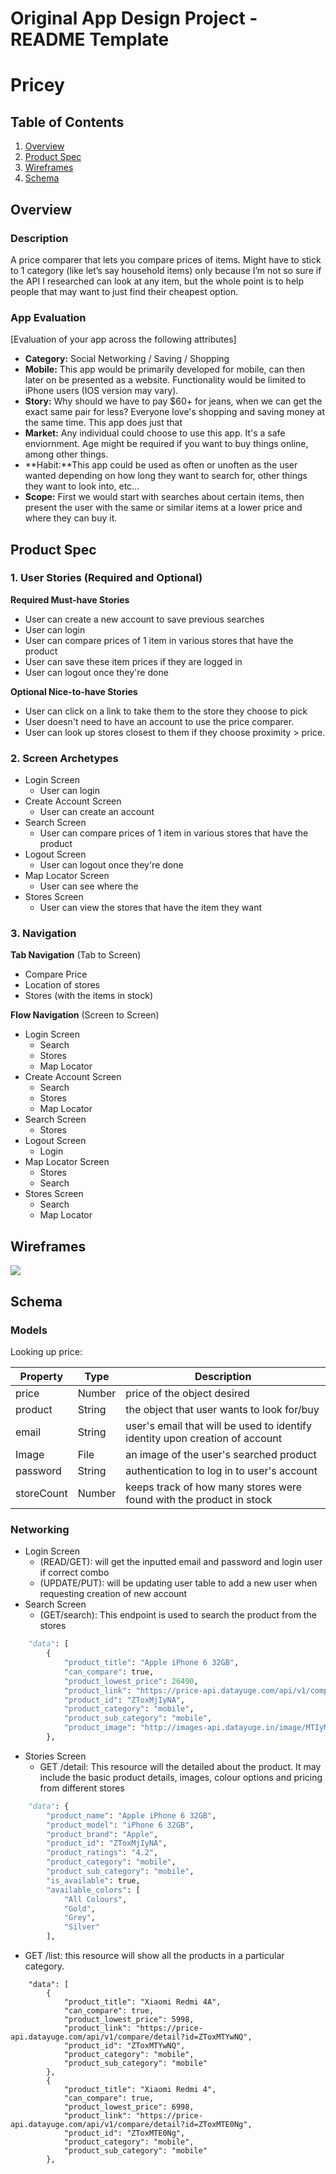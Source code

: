 Original App Design Project - README Template
===  

# Pricey

## Table of Contents
1. [Overview](#Overview)
1. [Product Spec](#Product-Spec)
1. [Wireframes](#Wireframes)
2. [Schema](#Schema)

## Overview
### Description
A price comparer that lets you compare prices of items. Might have to stick to 1 category (like let’s say household items) only because I’m not so sure if the API I researched can look at any item, but the whole point is to help people that may want to just find their cheapest option.

### App Evaluation
[Evaluation of your app across the following attributes]
- **Category:** Social Networking / Saving / Shopping
- **Mobile:** This app would be primarily developed for mobile, can then later on be presented as a website. Functionality would be limited to iPhone users (IOS version may vary).
- **Story:** Why should we have to pay $60+ for jeans, when we can get the exact same pair for less? Everyone love's shopping and saving money at the same time. This app does just that 
- **Market:** Any individual could choose to use this app. It's a safe enviornment. Age might be required if you want to buy things online, among other things. 
- **Habit:**This app could be used as often or unoften as the user wanted depending on how long they want to search for, other things they want to look into, etc...
- **Scope:** First we would start with searches about certain items, then present the user with the same or similar items at a lower price and where they can buy it.

## Product Spec

### 1. User Stories (Required and Optional)

**Required Must-have Stories**

* User can create a new account to save previous searches
* User can login
* User can compare prices of 1 item in various stores that have the product 
* User can save these item prices if they are logged in
* User can logout once they're done

**Optional Nice-to-have Stories**

* User can click on a link to take them to the store they choose to pick 
* User doesn't need to have an account to use the price comparer.
* User can look up stores closest to them if they choose proximity > price.

### 2. Screen Archetypes

* Login Screen
    * User can login
* Create Account Screen
    * User can create an account
* Search Screen
    * User can compare prices of 1 item in various stores that have the product
* Logout Screen
    * User can logout once they're done
* Map Locator Screen
    * User can see where the 
* Stores Screen
    * User can view the stores that have the item they want

### 3. Navigation

**Tab Navigation** (Tab to Screen)

* Compare Price
* Location of stores
* Stores (with the items in stock)

**Flow Navigation** (Screen to Screen)

* Login Screen
    * Search
    * Stores
    * Map Locator
* Create Account Screen
    * Search
    * Stores
    * Map Locator
* Search Screen
    * Stores
* Logout Screen
    * Login
* Map Locator Screen
    * Stores
    * Search
* Stores Screen
    * Search
    * Map Locator

## Wireframes

![](https://i.imgur.com/1sKrO53.jpg)


## Schema 
### Models
Looking up price:

|  Property  |    Type     |        Description          |
|  --------  |    ------   |        -----------          |
|  price     |    Number   |price of the object desired  |
|  product   |    String   |the object that user wants to look for/buy|
|  email     |    String   |user's email that will be used to identify identity upon creation of account|
|  Image     |    File     |an image of the user's searched product|
|  password  |    String   |authentication to log in to user's account |
|  storeCount|    Number   |keeps track of how many stores were found with the product in stock|


### Networking
* Login Screen
   * (READ/GET): will get the inputted email and password and login user if correct combo
   * (UPDATE/PUT): will be updating user table to add a new user when requesting creation of new account
* Search Screen 
   * (GET/search): This endpoint is used to search the product from the stores
``` python {
    "data": [
        {
            "product_title": "Apple iPhone 6 32GB",
            "can_compare": true,
            "product_lowest_price": 26490,
            "product_link": "https://price-api.datayuge.com/api/v1/compare/detail?id=ZToxMjIyNA",
            "product_id": "ZToxMjIyNA",
            "product_category": "mobile",
            "product_sub_category": "mobile",
            "product_image": "http://images-api.datayuge.in/image/MTIyMjQtMjYtMQ.jpg"
        }, 
   ```
* Stories Screen 
   * GET /detail: This resource will the detailed about the product. It may include the basic product details, images, colour options and pricing from different stores
``` python {
    "data": {
        "product_name": "Apple iPhone 6 32GB",
        "product_model": "iPhone 6 32GB",
        "product_brand": "Apple",
        "product_id": "ZToxMjIyNA",
        "product_ratings": "4.2",
        "product_category": "mobile",
        "product_sub_category": "mobile",
        "is_available": true,
        "available_colors": [
            "All Colours",
            "Gold",
            "Grey",
            "Silver"
        ], 
```
   * GET /list: this resource will show all the products in a particular category. 
``` {
    "data": [
        {
            "product_title": "Xiaomi Redmi 4A",
            "can_compare": true,
            "product_lowest_price": 5998,
            "product_link": "https://price-api.datayuge.com/api/v1/compare/detail?id=ZToxMTYwNQ",
            "product_id": "ZToxMTYwNQ",
            "product_category": "mobile",
            "product_sub_category": "mobile"
        },
        {
            "product_title": "Xiaomi Redmi 4",
            "can_compare": true,
            "product_lowest_price": 6998,
            "product_link": "https://price-api.datayuge.com/api/v1/compare/detail?id=ZToxMTE0Ng",
            "product_id": "ZToxMTE0Ng",
            "product_category": "mobile",
            "product_sub_category": "mobile"
        },
 ```
 
